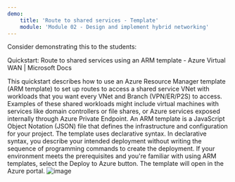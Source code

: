```yaml
---
demo:
    title: 'Route to shared services - Template'
    module: 'Module 02 - Design and implement hybrid networking'
---
```

Consider demonstrating this to the students: 

Quickstart: Route to shared services using an ARM template - Azure Virtual WAN | Microsoft Docs

This quickstart describes how to use an Azure Resource Manager template (ARM template) to set up routes to access a shared service VNet with workloads that you want every VNet and Branch (VPN/ER/P2S) to access. Examples of these shared workloads might include virtual machines with services like domain controllers or file shares, or Azure services exposed internally through Azure Private Endpoint.
An ARM template is a JavaScript Object Notation (JSON) file that defines the infrastructure and configuration for your project. The template uses declarative syntax. In declarative syntax, you describe your intended deployment without writing the sequence of programming commands to create the deployment.
If your environment meets the prerequisites and you're familiar with using ARM templates, select the Deploy to Azure button. The template will open in the Azure portal.
![image](https://github.com/user-attachments/assets/9cada180-f885-41a8-b179-75a4691bd036)
